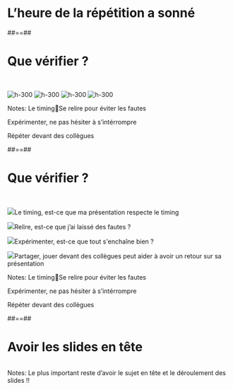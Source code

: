 <!-- .slide: data-background="./assets/images/g3a864e7b0c_0_423.png"-->

# L’heure de la répétition a sonné
<!-- .element: class="big thin" -->


##==##
<!-- .slide: class="flex-row" data-type-show="prez"-->

# Que vérifier ?

<br>

![h-300](./assets/images/g3a864e7b0c_0_428.png)
![h-300](./assets/images/g3a864e7b0c_0_429.png)
![h-300](./assets/images/g3a864e7b0c_0_430.png)
![h-300](./assets/images/g3a864e7b0c_0_431.png)

Notes:
Le timingSe relire pour éviter les fautes

Expérimenter, ne pas hésiter à s’intérrompre

Répéter devant des collègues


##==##
<!-- .slide:  data-type-show="full"-->

# Que vérifier ?

<br>

<p>
<img class="h-100" src="./assets/images/g3a864e7b0c_0_428.png"><span>Le timing, est-ce que ma présentation respecte le timing</span>
</p>
<p>
<img class="h-100" src="./assets/images/g3a864e7b0c_0_429.png"><span>Relire, est-ce que j’ai laissé des fautes ?</span>
</p>
<p>
<img class="h-100" src="./assets/images/g3a864e7b0c_0_430.png"><span>Expérimenter, est-ce que tout s'enchaîne bien ?</span>
</p>
<p>
<img class="h-100" src="./assets/images/g3a864e7b0c_0_431.png"><span>Partager, jouer devant des collègues peut aider à avoir un retour sur sa présentation</span>
</p>

Notes:
Le timingSe relire pour éviter les fautes

Expérimenter, ne pas hésiter à s’intérrompre

Répéter devant des collègues




##==##
<!-- .slide: data-background="./assets/images/g3a864e7b0c_0_437.png"-->

# Avoir les slides en tête 
<!-- .element: class="bandeau top" -->


![]()

Notes:
Le plus important reste d’avoir le sujet en tête et le déroulement des slides !!


